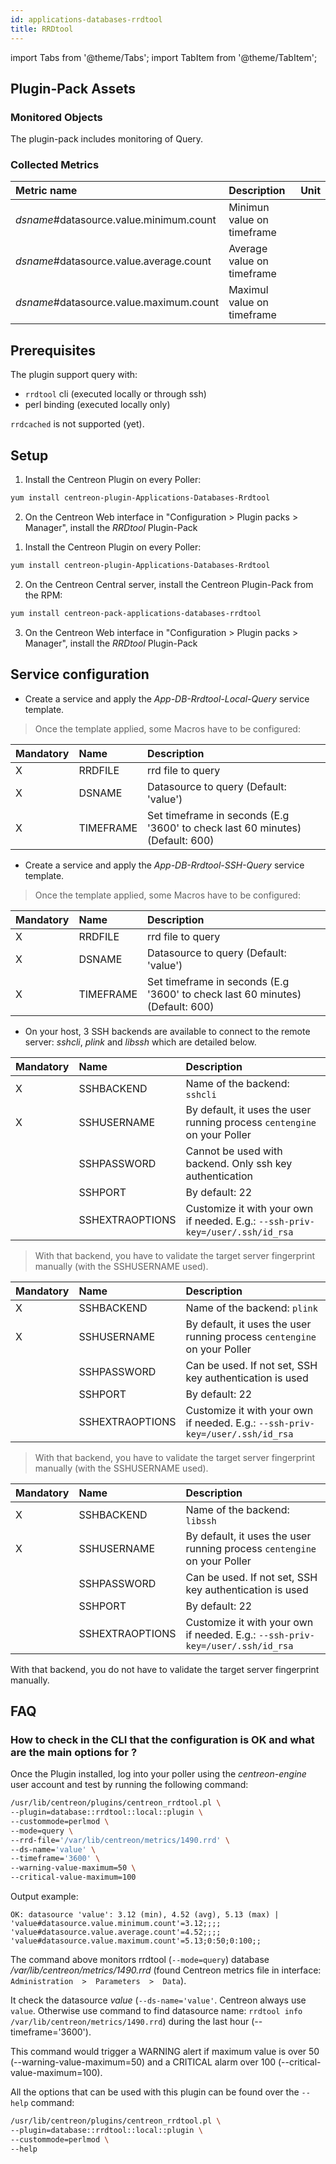 ```yaml
---
id: applications-databases-rrdtool
title: RRDtool
---
```

import Tabs from '@theme/Tabs';
import TabItem from '@theme/TabItem';


## Plugin-Pack Assets

### Monitored Objects

The plugin-pack includes monitoring of Query.

### Collected Metrics

<Tabs groupId="operating-systems">
<TabItem value="Query" label="Query">

| Metric name                             | Description                | Unit |
| :-------------------------------------- | :------------------------- | :--- |
| *dsname*#datasource.value.minimum.count | Minimun value on timeframe |      |
| *dsname*#datasource.value.average.count | Average value on timeframe |      |
| *dsname*#datasource.value.maximum.count | Maximul value on timeframe |      |

</TabItem>
</Tabs>

## Prerequisites

The plugin support query with:

* ```rrdtool``` cli (executed locally or through ssh)
* perl binding (executed locally only)

```rrdcached``` is not supported (yet).

## Setup

<Tabs groupId="licence-systems">
<TabItem value="Online IMP Licence & IT100 Editions" label="Online IMP Licence & IT100 Editions">

1. Install the Centreon Plugin on every Poller:

```bash
yum install centreon-plugin-Applications-Databases-Rrdtool
```

2. On the Centreon Web interface in "Configuration > Plugin packs > Manager", install the *RRDtool* Plugin-Pack

</TabItem>
<TabItem value="Offline IMP License" label="Offline IMP License">

1. Install the Centreon Plugin on every Poller:

```bash
yum install centreon-plugin-Applications-Databases-Rrdtool
```

2. On the Centreon Central server, install the Centreon Plugin-Pack from the RPM:

```bash
yum install centreon-pack-applications-databases-rrdtool
```

3. On the Centreon Web interface in "Configuration > Plugin packs > Manager", install the *RRDtool* Plugin-Pack

</TabItem>
</Tabs>

## Service configuration

<Tabs groupId="operating-systems">
<TabItem value="Local" label="Local">

* Create a service and apply the *App-DB-Rrdtool-Local-Query* service template.

> Once the template applied, some Macros have to be configured:

| Mandatory | Name      | Description                                                                   |
| :-------- | :-------- | :---------------------------------------------------------------------------- |
| X         | RRDFILE   | rrd file to query                                                             |
| X         | DSNAME    | Datasource to query (Default: 'value')                                        |
| X         | TIMEFRAME | Set timeframe in seconds (E.g '3600' to check last 60 minutes) (Default: 600) |

</TabItem>
<TabItem value="SSH" label="SSH">

* Create a service and apply the *App-DB-Rrdtool-SSH-Query* service template.

> Once the template applied, some Macros have to be configured:

| Mandatory | Name      | Description                                                                   |
| :-------- | :-------- | :---------------------------------------------------------------------------- |
| X         | RRDFILE   | rrd file to query                                                             |
| X         | DSNAME    | Datasource to query (Default: 'value')                                        |
| X         | TIMEFRAME | Set timeframe in seconds (E.g '3600' to check last 60 minutes) (Default: 600) |

* On your host, 3 SSH backends are available to connect to the remote server: *sshcli*, *plink* and *libssh* which are detailed below.

</TabItem>
</Tabs>

<Tabs groupId="operating-systems">
<TabItem value="sshcli backend" label="sshcli backend">

| Mandatory | Name            | Description                                                                        |
| :-------- | :-------------- | :--------------------------------------------------------------------------------- |
| X         | SSHBACKEND      | Name of the backend: ```sshcli```                                                  |
| X         | SSHUSERNAME     | By default, it uses the user running process ```centengine``` on your Poller       |
|           | SSHPASSWORD     | Cannot be used with backend. Only ssh key authentication                           |
|           | SSHPORT         | By default: 22                                                                     |
|           | SSHEXTRAOPTIONS | Customize it with your own if needed. E.g.: ```--ssh-priv-key=/user/.ssh/id_rsa``` |

> With that backend, you have to validate the target server fingerprint manually (with the SSHUSERNAME used).

</TabItem>
<TabItem value="plink backend" label="plink backend">

| Mandatory | Name            | Description                                                                        |
| :-------- | :-------------- | :--------------------------------------------------------------------------------- |
| X         | SSHBACKEND      | Name of the backend: ```plink```                                                   |
| X         | SSHUSERNAME     | By default, it uses the user running process ```centengine``` on your Poller       |
|           | SSHPASSWORD     | Can be used. If not set, SSH key authentication is used                            |
|           | SSHPORT         | By default: 22                                                                     |
|           | SSHEXTRAOPTIONS | Customize it with your own if needed. E.g.: ```--ssh-priv-key=/user/.ssh/id_rsa``` |

> With that backend, you have to validate the target server fingerprint manually (with the SSHUSERNAME used).

</TabItem>
<TabItem value="libssh backend (default)" label="libssh backend (default)">

| Mandatory | Name            | Description                                                                        |
| :-------- | :-------------- | :--------------------------------------------------------------------------------- |
| X         | SSHBACKEND      | Name of the backend: ```libssh```                                                  |
| X         | SSHUSERNAME     | By default, it uses the user running process ```centengine``` on your Poller       |
|           | SSHPASSWORD     | Can be used. If not set, SSH key authentication is used                            |
|           | SSHPORT         | By default: 22                                                                     |
|           | SSHEXTRAOPTIONS | Customize it with your own if needed. E.g.: ```--ssh-priv-key=/user/.ssh/id_rsa``` |

With that backend, you do not have to validate the target server fingerprint manually.

</TabItem>
</Tabs>


## FAQ

### How to check in the CLI that the configuration is OK and what are the main options for ?

Once the Plugin installed, log into your poller using the *centreon-engine* user account and test by running the following command:

```bash
/usr/lib/centreon/plugins/centreon_rrdtool.pl \
--plugin=database::rrdtool::local::plugin \
--custommode=perlmod \
--mode=query \
--rrd-file='/var/lib/centreon/metrics/1490.rrd' \
--ds-name='value' \
--timeframe='3600' \
--warning-value-maximum=50 \
--critical-value-maximum=100
```

Output example:
```
OK: datasource 'value': 3.12 (min), 4.52 (avg), 5.13 (max) | 'value#datasource.value.minimum.count'=3.12;;;; 'value#datasource.value.average.count'=4.52;;;; 'value#datasource.value.maximum.count'=5.13;0:50;0:100;;
```

The command above monitors rrdtool (```--mode=query```) database */var/lib/centreon/metrics/1490.rrd* (found Centreon metrics file in interface: ```Administration  >  Parameters  >  Data```).

It check the datasource *value* (```--ds-name='value'```. Centreon always use ```value```. Otherwise use command to find datasource name: ```rrdtool info /var/lib/centreon/metrics/1490.rrd```) during the last hour (--timeframe='3600').

This command would trigger a WARNING alert if maximum value is over 50 (--warning-value-maximum=50) and a CRITICAL alarm over 100 (--critical-value-maximum=100).

All the options that can be used with this plugin can be found over the ```--help``` command:

```bash
/usr/lib/centreon/plugins/centreon_rrdtool.pl \
--plugin=database::rrdtool::local::plugin \
--custommode=perlmod \
--help
```
